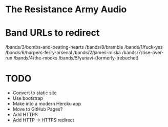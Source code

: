 # The Resistance Army Audio


# Band URLs to redirect

/bands/3/bombs-and-beating-hearts
/bands/8/bramble
/bands/1/fuck-yes
/bands/6/harpers-ferry-arsenal
/bands/2/james-miska
/bands/7/rise-over-run
/bands/4/the-mooks
/bands/5/yunavi-(formerly-trebuchet)

# TODO

- Convert to static site
- Use bootstrap
- Make into a modern Heroku app
- Move to GitHub Pages?
- Add HTTPS
- Add HTTP -> HTTPS redirect
